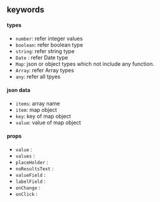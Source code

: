 ## keywords

#### types

* `number`: refer integer values
* `boolean`: refer boolean type
* `string`: refer string type 
* `Date` : refer Date type
* `Map`: json or object types which not include any function.
* `Array`: refer Array types
* `any`: refer all tpyes


#### json data

* `items`: array name
* `item`: map object
* `key`: key of map object
* `value`: value of map object

#### props 

* `value` : 
* `values` : 
* `placeHolder` : 
* `noResultsText` : 
* `valueField` : 
* `labelField` : 
* `onChange` : 
* `onClick` : 


